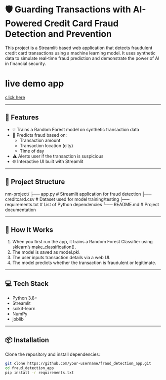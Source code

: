 # 🛡️ Guarding Transactions with AI-Powered Credit Card Fraud Detection and Prevention

This project is a Streamlit-based web application that detects fraudulent credit card transactions using a machine learning model. It uses synthetic data to simulate real-time fraud prediction and demonstrate the power of AI in financial security.

# live demo app

[click here](https://nm-project-nx6xhvbdz9ldbecihjarez.streamlit.app/)

---

## 🚀 Features

- 💡 Trains a Random Forest model on synthetic transaction data
- 🧠 Predicts fraud based on:
  - Transaction amount
  - Transaction location (city)
  - Time of day
- ⚠️ Alerts user if the transaction is suspicious
- 🌐 Interactive UI built with Streamlit

---

## 📁 Project Structure

nm-project/
├── app.py               # Streamlit application for fraud detection
├── creditcard.csv       # Dataset used for model training/testing
├── requirements.txt     # List of Python dependencies
└── README.md            # Project documentation


---

## 🔧 How It Works

1. When you first run the app, it trains a Random Forest Classifier using sklearn’s make_classification().
2. The model is saved as model.pkl.
3. The user inputs transaction details via a web UI.
4. The model predicts whether the transaction is fraudulent or legitimate.

---

## 💻 Tech Stack

- Python 3.8+
- Streamlit
- scikit-learn
- NumPy
- joblib

---

## 📦 Installation

Clone the repository and install dependencies:

```bash
git clone https://github.com/your-username/fraud_detection_app.git
cd fraud_detection_app
pip install -r requirements.txt
